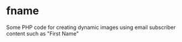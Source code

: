 # fname
Some PHP code for creating dynamic images using email subscriber content such as "First Name"
